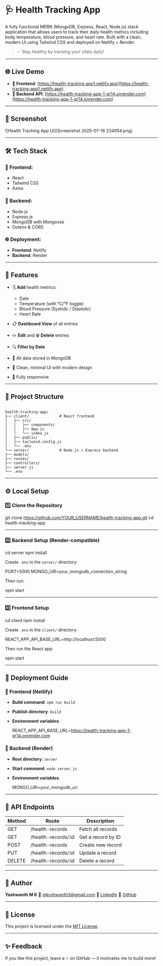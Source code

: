 # 🩺 Health Tracking App

A fully functional MERN (MongoDB, Express, React, Node.js) stack application that allows users to track their daily health metrics including body temperature, blood pressure, and heart rate. Built with a clean, modern UI using Tailwind CSS and deployed on Netlify + Render.

> ✅ Stay healthy by tracking your vitals daily!

---

## 🌐 Live Demo

- 🔷 **Frontend**: [https://health-tracking-app1.netlify.app](https://health-tracking-app1.netlify.app)
- 🔶 **Backend API**: [https://health-tracking-app-1-qr14.onrender.com](https://health-tracking-app-1-qr14.onrender.com)

---

## 📸 Screenshot

![Health Tracking App UI](Screenshot 2025-07-16 234954.png)

---

## 🛠 Tech Stack

### 🔹 Frontend:
- React
- Tailwind CSS
- Axios

### 🔸 Backend:
- Node.js
- Express.js
- MongoDB with Mongoose
- Dotenv & CORS

### 🌐 Deployment:
- **Frontend**: Netlify
- **Backend**: Render

---

## 🚀 Features

- 🗓 **Add** health metrics:
  - Date
  - Temperature (with °C/°F toggle)
  - Blood Pressure (Systolic / Diastolic)
  - Heart Rate

- 📋 **Dashboard View** of all entries
- ✏️ **Edit** and 🗑️ **Delete** entries
- 🔍 **Filter by Date**
- 🧮 All data stored in MongoDB
- 🎨 Clean, minimal UI with modern design
- 📱 Fully responsive

---

## 📁 Project Structure

```

health-tracking-app/
├── client/              # React frontend
│   ├── src/
│   │   ├── components/
│   │   ├── App.js
│   │   └── index.js
│   ├── public/
│   ├── tailwind.config.js
│   └── .env
└── server/              # Node.js + Express backend
├── models/
├── routes/
├── controllers/
├── server.js
└── .env

````

---

## ⚙️ Local Setup

### 1️⃣ Clone the Repository


git clone https://github.com/YOUR_USERNAME/health-tracking-app.git
cd health-tracking-app


---

### 2️⃣ Backend Setup (Render-compatible)


cd server
npm install


Create `.env` in the `server/` directory:

PORT=5000
MONGO_URI=your_mongodb_connection_string


Then run:


npm start


---

### 3️⃣ Frontend Setup


cd client
npm install


Create `.env` in the `client/` directory:


REACT_APP_API_BASE_URL=http://localhost:5000


Then run the React app:


npm start


---

## 🧪 Deployment Guide

### 🔷 Frontend (Netlify)

* **Build command**: `npm run build`
* **Publish directory**: `build`
* **Environment variables**:

 
  REACT_APP_API_BASE_URL=https://health-tracking-app-1-qr14.onrender.com


### 🔶 Backend (Render)

* **Root directory**: `server`
* **Start command**: `node server.js`
* **Environment variables**:


  MONGO_URI=your_mongodb_uri


---

## 📄 API Endpoints

| Method | Route                | Description        |
| ------ | -------------------- | ------------------ |
| GET    | /health-records      | Fetch all records  |
| GET    | /health-records/\:id | Get a record by ID |
| POST   | /health-records      | Create new record  |
| PUT    | /health-records/\:id | Update a record    |
| DELETE | /health-records/\:id | Delete a record    |

---

## 🙋 Author

**Yashwanth M K**
📧 [mkyshwanth3@gmail.com](mailto:mkyshwanth3@gmail.com)
📌 [LinkedIn](https://linkedin.com/in/yashwanth-m-k)
🐙 [GitHub](https://github.com/yashwanthmk11)

---

## 📃 License

This project is licensed under the [MIT License](LICENSE).

---

## ✨ Feedback

If you like this project, leave a ⭐ on GitHub — it motivates me to build more!




